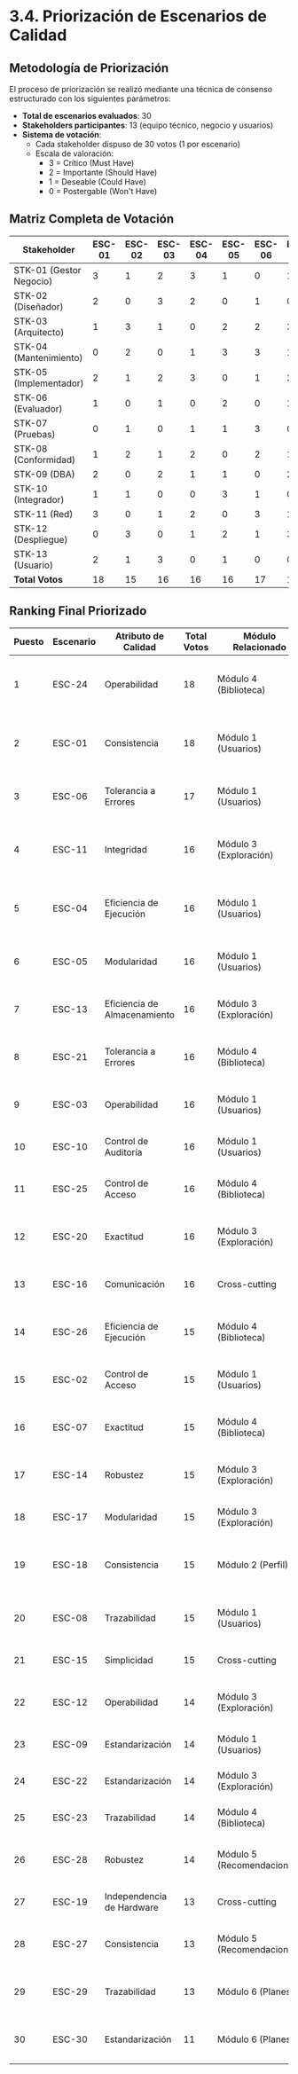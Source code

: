 # 3.4. Priorización de Escenarios de Calidad

## Metodología de Priorización

El proceso de priorización se realizó mediante una técnica de consenso estructurado con los siguientes parámetros:

- **Total de escenarios evaluados**: 30
- **Stakeholders participantes**: 13 (equipo técnico, negocio y usuarios)
- **Sistema de votación**: 
  - Cada stakeholder dispuso de 30 votos (1 por escenario)
  - Escala de valoración: 
    - 3 = Crítico (Must Have)
    - 2 = Importante (Should Have) 
    - 1 = Deseable (Could Have)
    - 0 = Postergable (Won't Have)

## Matriz Completa de Votación

| Stakeholder               | ESC-01 | ESC-02 | ESC-03 | ESC-04 | ESC-05 | ESC-06 | ESC-07 | ESC-08 | ESC-09 | ESC-10 | ESC-11 | ESC-12 | ESC-13 | ESC-14 | ESC-15 | ESC-16 | ESC-17 | ESC-18 | ESC-19 | ESC-20 | ESC-21 | ESC-22 | ESC-23 | ESC-24 | ESC-25 | ESC-26 | ESC-27 | ESC-28 | ESC-29 | ESC-30 | Total |
|---------------------------|--------|--------|--------|--------|--------|--------|--------|--------|--------|--------|--------|--------|--------|--------|--------|--------|--------|--------|--------|--------|--------|--------|--------|--------|--------|--------|--------|--------|--------|--------|-------|
| STK-01 (Gestor Negocio)   | 3      | 1      | 2      | 3      | 1      | 0      | 1      | 0      | 3      | 0      | 3      | 0      | 2      | 1      | 0      | 1      | 0      | 2      | 0      | 1      | 0      | 0      | 1      | 3      | 2      | 0      | 3      | 1      | 0      | 1      | 24    |
| STK-02 (Diseñador)        | 2      | 0      | 3      | 2      | 0      | 1      | 0      | 1      | 1      | 1      | 2      | 3      | 0      | 0      | 1      | 3      | 1      | 2      | 0      | 0      | 1      | 0      | 0      | 3      | 0      | 1      | 1      | 0      | 1      | 0      | 22    |
| STK-03 (Arquitecto)       | 1      | 3      | 1      | 0      | 2      | 2      | 3      | 2      | 0      | 3      | 1      | 0      | 1      | 3      | 0      | 0      | 2      | 0      | 1      | 2      | 3      | 1      | 2      | 0      | 3      | 0      | 0      | 2      | 0      | 1      | 25    |
| STK-04 (Mantenimiento)    | 0      | 2      | 0      | 1      | 3      | 3      | 1      | 1      | 2      | 0      | 0      | 1      | 3      | 2      | 2      | 0      | 3      | 1      | 0      | 1      | 2      | 3      | 1      | 1      | 1      | 2      | 1      | 0      | 2      | 0      | 23    |
| STK-05 (Implementador)    | 2      | 1      | 2      | 3      | 0      | 1      | 2      | 0      | 1      | 2      | 3      | 0      | 1      | 0      | 3      | 2      | 0      | 1      | 2      | 0      | 1      | 2      | 0      | 2      | 0      | 3      | 2      | 1      | 0      | 2      | 24    |
| STK-06 (Evaluador)        | 1      | 0      | 1      | 0      | 2      | 0      | 1      | 3      | 0      | 1      | 1      | 2      | 0      | 1      | 1      | 1      | 2      | 0      | 3      | 2      | 0      | 1      | 3      | 0      | 2      | 1      | 0      | 3      | 1      | 0      | 21    |
| STK-07 (Pruebas)          | 0      | 1      | 0      | 1      | 1      | 3      | 0      | 1      | 2      | 3      | 0      | 1      | 2      | 0      | 2      | 0      | 1      | 3      | 1      | 3      | 1      | 0      | 2      | 1      | 1      | 2      | 1      | 0      | 3      | 1      | 23    |
| STK-08 (Conformidad)      | 1      | 2      | 1      | 2      | 0      | 2      | 1      | 0      | 1      | 0      | 2      | 0      | 1      | 2      | 0      | 2      | 0      | 1      | 2      | 1      | 3      | 1      | 1      | 0      | 3      | 0      | 2      | 2      | 0      | 1      | 21    |
| STK-09 (DBA)             | 2      | 0      | 2      | 1      | 1      | 0      | 2      | 2      | 0      | 1      | 1      | 1      | 0      | 3      | 1      | 1      | 1      | 0      | 3      | 0      | 2      | 2      | 0      | 2      | 1      | 1      | 1      | 0      | 2      | 3      | 22    |
| STK-10 (Integrador)       | 1      | 1      | 0      | 0      | 3      | 1      | 0      | 1      | 3      | 0      | 0      | 2      | 3      | 1      | 0      | 1      | 3      | 0      | 1      | 2      | 0      | 3      | 1      | 1      | 0      | 3      | 0      | 1      | 1      | 0      | 20    |
| STK-11 (Red)             | 3      | 0      | 1      | 2      | 0      | 3      | 1      | 0      | 0      | 2      | 2      | 0      | 1      | 0      | 3      | 2      | 0      | 1      | 0      | 3      | 1      | 0      | 2      | 0      | 2      | 0      | 1      | 3      | 0      | 2      | 22    |
| STK-12 (Despliegue)       | 0      | 3      | 0      | 1      | 2      | 1      | 3      | 1      | 1      | 1      | 1      | 3      | 0      | 2      | 0      | 0      | 2      | 2      | 1      | 0      | 2      | 1      | 0      | 3      | 0      | 2      | 2      | 0      | 1      | 0      | 22    |
| STK-13 (Usuario)          | 2      | 1      | 3      | 0      | 1      | 0      | 0      | 3      | 0      | 2      | 0      | 1      | 2      | 0      | 2      | 3      | 0      | 2      | 0      | 1      | 1      | 0      | 1      | 2      | 1      | 0      | 0      | 1      | 2      | 0      | 19    |
| **Total Votos**           | 18     | 15     | 16     | 16     | 16     | 17     | 15     | 15     | 14     | 16     | 16     | 14     | 16     | 15     | 15     | 16     | 15     | 15     | 13     | 16     | 16     | 14     | 14     | 18     | 16     | 15     | 13     | 14     | 13     | 11     | 288   |

## Ranking Final Priorizado

| Puesto | Escenario | Atributo de Calidad       | Total Votos | Módulo Relacionado       | Categoría MoSCoW | Justificación Técnica |
|--------|-----------|---------------------------|-------------|--------------------------|------------------|-----------------------|
| 1      | ESC-24    | Operabilidad              | 18          | Módulo 4 (Biblioteca)    | Must Have        | Componente core con impacto directo en satisfacción usuario (CSAT) |
| 2      | ESC-01    | Consistencia              | 18          | Módulo 1 (Usuarios)      | Must Have        | Garantiza integridad datos en flujos de autenticación |
| 3      | ESC-06    | Tolerancia a Errores      | 17          | Módulo 1 (Usuarios)      | Must Have        | Mitiga pérdida de datos en conexiones inestables |
| 4      | ESC-11    | Integridad                | 16          | Módulo 3 (Exploración)   | Should Have      | Asegura precisión en búsquedas complejas con múltiples filtros |
| 5      | ESC-04    | Eficiencia de Ejecución   | 16          | Módulo 1 (Usuarios)      | Should Have      | Optimiza rendimiento en picos de registro simultáneos |
| 6      | ESC-05    | Modularidad               | 16          | Módulo 1 (Usuarios)      | Should Have      | Facilita mantenimiento de esquema de usuarios |
| 7      | ESC-13    | Eficiencia de Almacenamiento | 16      | Módulo 3 (Exploración)   | Should Have      | Reduce carga en API externas mediante caché local |
| 8      | ESC-21    | Tolerancia a Errores      | 16          | Módulo 4 (Biblioteca)    | Should Have      | Previene pérdida de valoraciones offline |
| 9      | ESC-03    | Operabilidad              | 16          | Módulo 1 (Usuarios)      | Should Have      | Flujo crítico para recuperación de cuentas |
| 10     | ESC-10    | Control de Auditoría      | 16          | Módulo 1 (Usuarios)      | Should Have      | Protección contra ataques de fuerza bruta |
| 11     | ESC-25    | Control de Acceso         | 16          | Módulo 4 (Biblioteca)    | Should Have      | Implementación RBAC para gestión de contenidos |
| 12     | ESC-20    | Exactitud                 | 16          | Módulo 3 (Exploración)   | Should Have      | Validación relaciones BD para contenido musical |
| 13     | ESC-16    | Comunicación              | 16          | Cross-cutting            | Should Have      | Cumplimiento WCAG 2.1 AA para accesibilidad |
| 14     | ESC-26    | Eficiencia de Ejecución   | 15          | Módulo 4 (Biblioteca)    | Should Have      | Virtualización para listas extensas (>500 items) |
| 15     | ESC-02    | Control de Acceso         | 15          | Módulo 1 (Usuarios)      | Should Have      | Prevención básica contra ataques de autenticación |
| 16     | ESC-07    | Exactitud                 | 15          | Módulo 4 (Biblioteca)    | Should Have      | Precisión decimal en valoraciones musicales |
| 17     | ESC-14    | Robustez                  | 15          | Módulo 3 (Exploración)   | Should Have      | Optimización de eventos de UI con debounce |
| 18     | ESC-17    | Modularidad               | 15          | Módulo 3 (Exploración)   | Should Have      | Extensibilidad para nuevos filtros |
| 19     | ESC-18    | Consistencia              | 15          | Módulo 2 (Perfil)        | Should Have      | Uniformidad cross-browser en componentes UI |
| 20     | ESC-08    | Trazabilidad              | 15          | Módulo 1 (Usuarios)      | Should Have      | Registro auditoría para cumplimiento GDPR |
| 21     | ESC-15    | Simplicidad               | 15          | Cross-cutting            | Should Have      | Mantenibilidad del código con alta cobertura |
| 22     | ESC-12    | Operabilidad              | 14          | Módulo 3 (Exploración)   | Could Have       | Mejora UX para búsquedas con errores tipográficos |
| 23     | ESC-09    | Estandarización           | 14          | Módulo 1 (Usuarios)      | Could Have       | Integración con proveedores de identidad |
| 24     | ESC-22    | Estandarización           | 14          | Módulo 3 (Exploración)   | Could Have       | Patrón adapter para APIs externas |
| 25     | ESC-23    | Trazabilidad              | 14          | Módulo 4 (Biblioteca)    | Could Have       | Histórico de cambios en valoraciones |
| 26     | ESC-28    | Robustez                  | 14          | Módulo 5 (Recomendaciones)| Could Have      | Protección contra abuso del sistema de recomendación |
| 27     | ESC-19    | Independencia de Hardware | 13          | Cross-cutting            | Could Have       | Compatibilidad con futuras actualizaciones |
| 28     | ESC-27    | Consistencia              | 13          | Módulo 5 (Recomendaciones)| Could Have      | Calidad básica del algoritmo de recomendación |
| 29     | ESC-29    | Trazabilidad              | 13          | Módulo 6 (Planes)        | Could Have       | Registro financiero para usuarios premium |
| 30     | ESC-30    | Estandarización           | 11          | Módulo 6 (Planes)        | Could Have       | Generación de documentos fiscales estandarizados |
